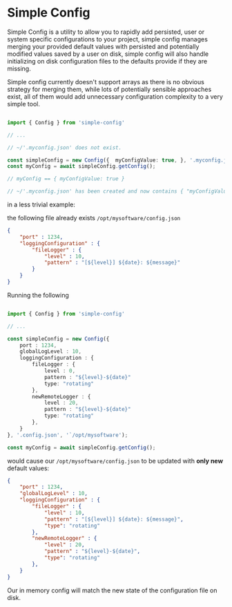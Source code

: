# Simple Config 

Simple Config is a utility to allow you to rapidly add persisted, user or system specific configurations to your project, simple config manages merging your provided default values with persisted and potentially modified values saved by a user on disk, simple config will also handle initializing on disk configuration files to the defaults provide if they are missing.

Simple config currently doesn't support arrays as there is no obvious strategy for merging them, while lots of potentially sensible approaches exist, all of them would add unnecessary configuration complexity to a very simple tool. 

```typescript

import { Config } from 'simple-config'

// ...

// ~/'.myconfig.json' does not exist.

const simpleConfig = new Config({  myConfigValue: true, }, '.myconfig.json');
const myConfig = await simpleConfig.getConfig();

// myConfig == { myConfigValue: true }

// ~/'.myconfig.json' has been created and now contains { "myConfigValue": true }

```


in a less trivial example: 

the following file already exists `/opt/mysoftware/config.json`
```json
{
    "port" : 1234,
    "loggingConfiguration" : {
        "fileLogger" : {
            "level" : 10,
            "pattern" : "[${level}] ${date}: ${message}"
        }
    }
}
```

Running the following

```typescript

import { Config } from 'simple-config'

// ...

const simpleConfig = new Config({
    port : 1234,
    globalLogLevel : 10,
    loggingConfiguration : {
        fileLogger : {
            level : 0,
            pattern : "${level}-${date}"
            type: "rotating"
        },
        newRemoteLogger : {
            level : 20,
            pattern : "${level}-${date}"
            type: "rotating"
        },
    }
}, '.config.json', '`/opt/mysoftware');

const myConfig = await simpleConfig.getConfig();

```

would cause our  `/opt/mysoftware/config.json` to be updated with **only new** default values:

```json
{
    "port" : 1234,
    "globalLogLevel" : 10,
    "loggingConfiguration" : {
        "fileLogger" : {
            "level" : 10,
            "pattern" : "[${level}] ${date}: ${message}",
            "type": "rotating"
        },
        "newRemoteLogger" : {
            "level" : 20,
            "pattern" : "${level}-${date}",
            "type": "rotating"
        },
    }
}
```

Our in memory config will match the new state of the configuration file on disk.